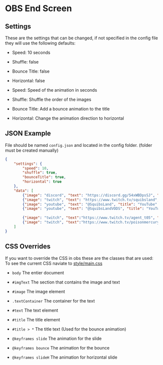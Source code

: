 # OBS End Screen

## Settings
These are the settings that can be changed, if not specified in the config file they will use the following defaults:
- Speed: 10 seconds
- Shuffle: false
- Bounce Title: false
- Horizontal: false

- Speed: Speed of the animation in seconds
- Shuffle: Shuffle the order of the images
- Bounce Title: Add a bounce animation to the title
- Horizontal: Change the animation direction to horizontal 

## JSON Example
File should be named `config.json` and located in the config folder. (folder must be created manually)
```json
{
    "settings": {
        "speed": 10,
        "shuffle": true,
        "bounceTitle": true,
        "horizontal": true
    },
    "data": [
        {"image": "discord", "text": "https://discord.gg/54xWBDpsSJ", "title": "Discord"},
        {"image": "twitch", "text": "https://www.twitch.tv/squibsland", "title": "Twitch"},
        {"image": "youtube", "text": "@SquibsLand", "title": "YouTube" },
        {"image": "youtube", "text": "@SquibsLandVODS", "title": "YouTube VODS"},
    
        {"image": "twitch", "text":"https://www.twitch.tv/agent_t05", "title": "Featured Streamer"},
        {"image": "twitch", "text":"https://www.twitch.tv/poisonmercury", "title": "Featured Streamer"}
    ]
}
```
## CSS Overrides
If you want to override the CSS in obs these are the classes that are used:
To see the current CSS naviate to [style/main.css](./style/main.css)

- `body` The entier document
- `#imgText` The section that contains the image and text
- `#image` The image element
- `.textContainer` The container for the text
- `#text` The text element
- `#title` The title element
- `#title > *` The title text (Used for the bounce animation)

- `@keyframes slide` The animation for the slide
- `@keyframes bounce` The animation for the bounce
- `@keyframes slideH` The animation for horizontal slide
